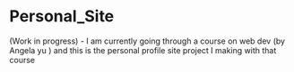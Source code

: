 # Personal_Site
(Work in progress) - I am currently going through a course on web dev (by Angela yu ) and this is the personal profile site project I making with that course
